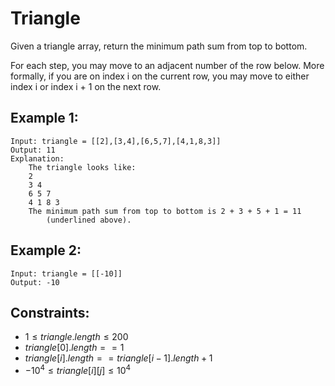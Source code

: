 # Triangle

Given a triangle array, return the minimum path sum from top to bottom.

For each step, you may move to an adjacent number of the row below. More  
formally, if you are on index i on the current row, you may move to either  
index i or index i + 1 on the next row.

 

## Example 1:

    Input: triangle = [[2],[3,4],[6,5,7],[4,1,8,3]]
    Output: 11
    Explanation: 
        The triangle looks like:
        2
        3 4
        6 5 7
        4 1 8 3
        The minimum path sum from top to bottom is 2 + 3 + 5 + 1 = 11 
            (underlined above).

## Example 2:

    Input: triangle = [[-10]]
    Output: -10

 

## Constraints:

* $1 \le triangle.length \le 200$
* $triangle[0].length == 1$
* $triangle[i].length == triangle[i - 1].length + 1$
* $-10^4 \le triangle[i][j] \le 10^4$
